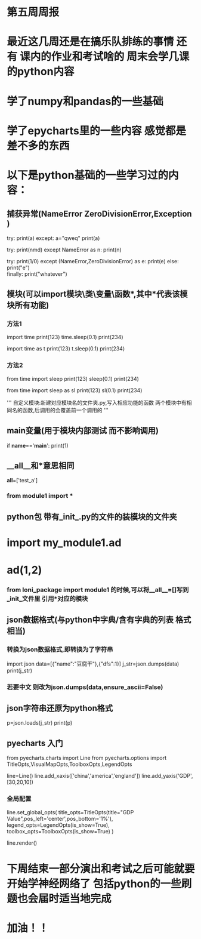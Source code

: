 # 第五周周报

# 最近这几周还是在搞乐队排练的事情 还有 课内的作业和考试啥的 周末会学几课的python内容

# 学了numpy和pandas的一些基础

# 学了epycharts里的一些内容 感觉都是差不多的东西

# 以下是python基础的一些学习过的内容：

## 捕获异常(NameError ZeroDivisionError,Exception )
try:
    print(a)
except:
    a="qweq"
    print(a)    


try:
    print(nmd)
except NameError as n:
    print(n)

try:
    print(1/0)
except (NameError,ZeroDivisionError) as e:
    print(e) 
else:
    print("e")         
finally:
    print("whatever") 

## 模块(可以import模块\类\变量\函数\*,其中*代表该模块所有功能)

### 方法1
import time
print(123)
time.sleep(0.1)
print(234)

import time as t
print(123)
t.sleep(0.1)
print(234)

### 方法2

from time import sleep
print(123)
sleep(0.1)
print(234)

from time import sleep as sl
print(123)
sl(0.1)
print(234)
  

''' 
自定义模块:新建对应模块名的文件夹.py,写入相应功能的函数
两个模块中有相同名的函数,后调用的会覆盖前一个调用的
'''

## main变量(用于模块内部测试 而不影响调用)
if __name__=='__main__':
    print(1)

## __all__和*意思相同

__all__=['test_a']


### from module1 import *



## python包 带有_init_.py的文件的装模块的文件夹

# import my_module1.ad
# ad(1,2)

### from loni_package import module1 的时候,可以将__all__=[]写到_init_文件里 引用*对应的模块



## json数据格式(与python中字典/含有字典的列表 格式相当)
### 转换为json数据格式,即转换为了字符串
import json
data=[{"name":"豆腐干"},{"dfs":1}]
j_str=json.dumps(data)
print(j_str)

### 若要中文 则改为json.dumps(data,ensure_ascii=False)

## json字符串还原为python格式

p=json.loads(j_str)
print(p)

## pyecharts 入门
from pyecharts.charts import Line
from pyecharts.options import TitleOpts,VisualMapOpts,ToolboxOpts,LegendOpts

line=Line()
line.add_xaxis(['china','america','england'])
line.add_yaxis('GDP',[30,20,10])

### 全局配置
line.set_global_opts(
    title_opts=TitleOpts(title="GDP Value",pos_left='center',pos_bottom='1%'),
    legend_opts=LegendOpts(is_show=True),
    toolbox_opts=ToolboxOpts(is_show=True)
)

line.render()

# 下周结束一部分演出和考试之后可能就要开始学神经网络了 包括python的一些刷题也会届时适当地完成
# 加油！！